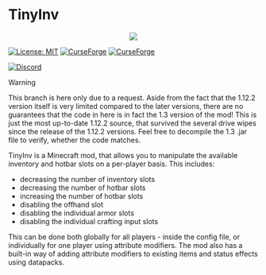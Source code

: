 # TinyInv 

<p align="center"><img src="https://i.postimg.cc/L8VrffBk/logo.png"></p>

[![License: MIT](https://img.shields.io/badge/License-MIT-yellow.svg)](https://opensource.org/licenses/MIT)
[![CurseForge](https://cf.way2muchnoise.eu/tinyinv.svg)](https://www.curseforge.com/minecraft/mc-mods/tinyinv)
[![CurseForge](https://cf.way2muchnoise.eu/versions/For%20MC_tinyinv_all.svg)](https://www.curseforge.com/minecraft/mc-mods/tinyinv)

[![Discord](https://img.shields.io/discord/765992108602687558.svg?style=for-the-badge)](https://discord.gg/sJQWn8p)

> [!WARNING]  
> This branch is here only due to a request. Aside from the fact that the 1.12.2 version itself is very limited compared to the later versions, there are no guarantees that the code in here is in fact the 1.3 version of the mod! This is just the most up-to-date 1.12.2 source, that survived the several drive wipes since the release of the 1.12.2 versions. Feel free to decompile the 1.3 .jar file to verify, whether the code matches.

TinyInv is a Minecraft mod, that allows you to manipulate the available inventory and hotbar slots on a per-player basis. This includes:
* decreasing the number of inventory slots
* decreasing the number of hotbar slots
* increasing the number of hotbar slots
* disabling the offhand slot
* disabling the individual armor slots
* disabling the individual crafting input slots

This can be done both globally for all players - inside the config file, or individually for one player using attribute modifiers.
The mod also has a built-in way of adding attribute modifiers to existing items and status effects using datapacks.
